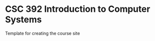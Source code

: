 # CSC 392 Introduction to Computer Systems

Template for creating the course site
<!--
Course Manual For Spring 2022

This is the student handbook for the course for this semester.  This repo (and the rendered jupyter book) contain all of the nonprivate content that is required for the course.  

Private content such as grades and timely content like announcements are on Brightspace.  -->
